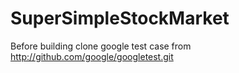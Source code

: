 # SuperSimpleStockMarket

Before building clone google test case from http://github.com/google/googletest.git
